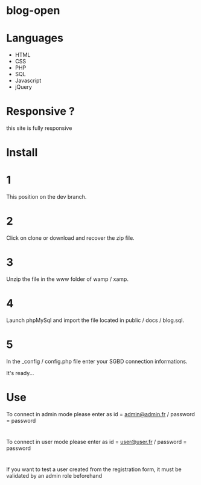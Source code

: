 # blog-open

# Languages 
- HTML  
- CSS
- PHP   
- SQL
- Javascript  
- jQuery

# Responsive ?

this site is fully responsive

# Install 

# 1  
This position on the dev branch.
# 2  
Click on clone or download and recover the zip file.
# 3  
Unzip the file in the www folder of wamp / xamp.
# 4  
Launch phpMySql and import the file located in public / docs / blog.sql.
# 5  
In the _config / config.php file enter your SGBD connection informations.

It's ready...

# Use
To connect in admin mode please enter as id = admin@admin.fr / password = password
#
To connect in user mode please enter as id = user@user.fr / password = password
#
If you want to test a user created from the registration form, it must be validated by an admin role beforehand
